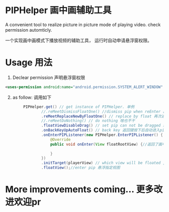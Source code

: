 # PIPHelper 画中画辅助工具

A convenient tool to realize picture in picture mode of playing video. check permission automticly.

一个实现画中画模式下播放视频的辅助工具， 运行时自动申请悬浮窗权限。

# Usage 用法

1. Declear permission 声明悬浮窗权限

```xml
<uses-permission android:name="android.permission.SYSTEM_ALERT_WINDOW" />
```
2. as follow: 调用如下
```java
        PIPHelper.get() // get instance of PIPHelper. 单例
                //.reMeetDismissFloatOne() //dismiss pip when reEnter 再次进入播放页面时消失掉画中画
                .reMeetReplaceNewByFloatOne() // replace by float 再次进入时用画中画替换新的
                //.reMeetDoNothing() // do nothing 啥也不干
                .floatViewDisableDrag() // set pip can not be dragged 悬浮播放后禁止拖拽，默认可以
                .onBackKeyUpAutoFloat() // back key 返回键按下后自动进入pip
                .onEnterPIPListener(new PIPHelper.EnterPIPListener() { //进入画中画模式下的回调
                    @Override
                    public void onEnter(View floatRootView) {//返回了画中画的根节点view 可以在这个view上添加相应的菜单
                        
                    }
                })
                .initTarget(playerView) // which view will be floated , enter pip mode.指定要进入画中画模式的view
                .floatView();//enter pip 悬浮指定视图
```

# More improvements coming... 更多改进欢迎pr
